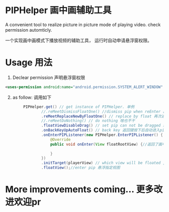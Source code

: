 # PIPHelper 画中画辅助工具

A convenient tool to realize picture in picture mode of playing video. check permission automticly.

一个实现画中画模式下播放视频的辅助工具， 运行时自动申请悬浮窗权限。

# Usage 用法

1. Declear permission 声明悬浮窗权限

```xml
<uses-permission android:name="android.permission.SYSTEM_ALERT_WINDOW" />
```
2. as follow: 调用如下
```java
        PIPHelper.get() // get instance of PIPHelper. 单例
                //.reMeetDismissFloatOne() //dismiss pip when reEnter 再次进入播放页面时消失掉画中画
                .reMeetReplaceNewByFloatOne() // replace by float 再次进入时用画中画替换新的
                //.reMeetDoNothing() // do nothing 啥也不干
                .floatViewDisableDrag() // set pip can not be dragged 悬浮播放后禁止拖拽，默认可以
                .onBackKeyUpAutoFloat() // back key 返回键按下后自动进入pip
                .onEnterPIPListener(new PIPHelper.EnterPIPListener() { //进入画中画模式下的回调
                    @Override
                    public void onEnter(View floatRootView) {//返回了画中画的根节点view 可以在这个view上添加相应的菜单
                        
                    }
                })
                .initTarget(playerView) // which view will be floated , enter pip mode.指定要进入画中画模式的view
                .floatView();//enter pip 悬浮指定视图
```

# More improvements coming... 更多改进欢迎pr
